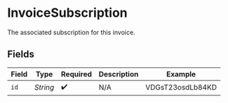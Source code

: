 # InvoiceSubscription

The associated subscription for this invoice.


## Fields

| Field              | Type               | Required           | Description        | Example            |
| ------------------ | ------------------ | ------------------ | ------------------ | ------------------ |
| `id`               | *String*           | :heavy_check_mark: | N/A                | VDGsT23osdLb84KD   |